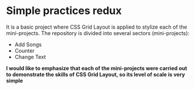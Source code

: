 # Simple practices redux

It is a basic project where CSS Grid Layout is applied to stylize each of the mini-projects. The repository is divided into several sectors (mini-projects):

* Add Songs
* Counter
* Change Text


**I would like to emphasize that each of the mini-projects were carried out to demonstrate the skills of CSS Grid Layout, so its level of scale is very simple**
